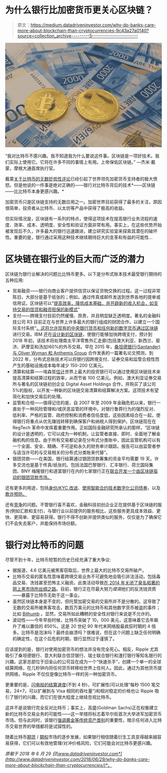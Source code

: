 # 为什么银行比加密货币更关心区块链？

> 原文：<https://medium.datadriveninvestor.com/why-do-banks-care-more-about-blockchain-than-cryptocurrencies-9c43a27a0140?source=collection_archive---------5----------------------->

![](img/3e7eaa72fdf1782c01138960bb1e4a36.png)

“我对比特币不感兴趣。我不知道我为什么要说这件事。区块链是一项好技术。我们实际上使用它。它将在许多不同的事情上有用。上帝保佑区块链。” —杰米·戴蒙，摩根大通首席执行官。

戴蒙[关于比特币的无数贬低性评论](https://www.cnbc.com/2017/10/13/jamie-dimon-says-people-who-buy-bitcoin-are-stupid.html)已经引起了世界领先加密货币支持者的极大愤怒。但是他说的一件事是绝对正确的——银行对比特币背后的技术*——区块链——比比特币本身更感兴趣。*

加密货币只是区块链支持的无数应用之一。加密世界目前获得了最多的关注，原因很简单，投资者从比特币、以太坊等产品中获得了极高的收益。

但实际情况是，区块链有一系列的特点，使得这项技术在提高银行业务流程的速度、效率、成本、透明度、安全性和验证方面非常有用。事实上，在这些优势开始被发现后不久，许多最大的银行迅速跟进，建立研究实验室来探索其潜在的破坏性。重要的是，银行通过采用这种技术继续期待巨大的变革和有益的可能性…

# 区块链在银行业的巨大而广泛的潜力

区块链为银行业解决的问题比比特币更多。以下是分布式账本技术最受银行期待的五种应用:

*   贸易融资——银行向商业客户提供信贷以保证货物交换的过程。这一过程非常陈旧，大部分是基于纸张的；例如，通过传真或邮件发送到世界各地的提单或信用证。区块链可以"[提高效率，降低成本基础，并开辟新的收入机会，如支持交易的信贷和融资担保的新模式](https://www2.deloitte.com/content/dam/Deloitte/global/Documents/grid/trade-finance-placemat.pdf)"
*   支付——跨境支付目前仍然缓慢、昂贵，并且明显缺乏透明度。著名的金融科技公司 R3 目前正在与世界上许多最大的银行组成的财团合作，以建立一个国际支付系统“[，这将允许现有的中央银行货币和任何新的数字货币通过区块链](https://www.reuters.com/article/us-banks-blockchain-r3/top-banks-and-r3-build-blockchain-based-payments-system-idUSKBN1D00ZB)进行交易。IBM 还在[设计新的区块链](http://www-03.ibm.com/press/us/en/pressrelease/53290.wss)，使银行能够加快跨境支付，预计到 2018 年初，该技术将处理南太平洋零售外汇走廊(包括澳大利亚、新西兰、斐济、萨摩亚和汤加)60%的外币交易。早在 2015 年，[桑坦德银行(Santander)与 Oliver Wyman 和 Anthemis Group](https://www.finextra.com/finextra-downloads/newsdocs/the%20fintech%202%200%20paper.pdf) 合作发表的一篇著名论文预测，到 2022 年，分布式总账技术可以将银行因跨境支付、证券交易和监管合规性而产生的基础设施成本每年减少 150-200 亿美元。
*   清算和结算——埃森哲[估计](https://www.accenture.com/t20170120T074124Z__w__/us-en/_acnmedia/Accenture/Conversion-Assets/DotCom/Documents/Global/PDF/Consulting/Accenture-Banking-on-Blockchain.pdf#zoom=50)世界上最大的投资银行可以通过使用区块链技术来提高清算和结算过程的效率，从而节省 100 亿美元。例如，澳大利亚证券交易所与著名的区块链初创企业 Digital Asset Holdings 合作，并购买了该公司 5%的股权，以开发一种新的区块链交易清算和结算解决方案。这项技术有望简化和加快交易后的处理。
*   监管和合规——值得记住的是，自 2007 年至 2009 年金融危机以来，银行一直处于一种风险管理和/或厌恶监管的环境中。对银行鲁莽行为的强烈反对、低利率、严格的监管、政府控制和消费者信任度低，这些因素结合在一起，使得银行将重点从优先赚钱转移到确保客户和纳税人得到保护。区块链现在在 RegTech 革命中发挥着重要作用。正如国际金融研究所承认的那样，“区块链的设计是透明的，它可以成为一种机制，让监管者直接、即时、全面地了解金融机构的信息。由于所有交易都记录在分布式分类账中，因此监管机构可以有一个全面、安全、精确、不可逆和永久的财务审计跟踪。报告可以由监管者参与适当许可的与交易相关的分布式分类账来代替”。
*   银团贷款——在美国，银行结算通过银团贷款筹集的资金平均需要 19 天。许多交流也是基于传真/纸张的。包括法国巴黎银行、汇丰银行、荷兰国际集团、BNY 梅隆银行和道富银行在内的七家银行正在[联合开发一个由区块链驱动的银团贷款市场。](https://www.gtreview.com/news/fintech/seven-global-banks-bring-blockchain-to-syndicated-lending/)

还有更多的用途，包括[身份/KYC 改进](https://medium.com/marino-software/blockchain-and-identity-revolutionising-kyc-for-financial-institutions-96f4bd8e508f)、[使用智能合约技术数字化公司债券](https://www.fnlondon.com/articles/deutsche-bank-reveals-blockchain-corporate-bond-successful-20151204)，以及[欺诈预防。](https://www.ibm.com/blogs/blockchain/2017/07/blockchain-for-fraud-prevention-industry-use-cases/)

还有[竞争](https://www.pwc.com/us/en/financial-services/research-institute/fintech.html)的问题。不管银行喜不喜欢，金融科技初创企业正在提供基于区块链的服务(例如汇款和支付)，与银行业以前提供的服务相比，这些服务更具成本效益、更快、更简单、更容易获得。银行不得不创新并提供类似的服务，仅仅是为了确保它们不会失去客户，并能保持市场份额。

# 银行对比特币的问题

尽管不到十年，比特币短暂的历史已经充满了重大争议:

*   据报道，4.6 亿美元被黑客窃取后，世界上最大的比特币交易所破产。
*   比特币交易的匿名性意味着跨境交易业务不可避免地会吸引非法活动，包括毒品交易、洗钱甚至恐怖主义融资。此类活动导致[在 2014 年关闭了臭名昭著的网上黑市场所丝绸之路](https://www.theguardian.com/technology/2015/may/31/silk-road-sentencing-darknet-drugs)。目前，银行正在尽最大努力*提高*他们的反洗钱资质——暴露于比特币无助于这一事业。
*   虽然区块链本身是不变的，但托管加密交易的交易所并不是分散的。这导致了无数的交易所被黑客攻击，数百万美元的比特币和其他数字货币被盗的事件；比如 [Bithumb](https://bravenewcoin.com/news/fourth-largest-bitcoin-exchange-bithumb-hacked-for-billions-of-won) 。显然，交易所如此糟糕的安全性对银行来说是不允许的。
*   波动性——今年早些时候，比特币突破了 10，000 美元，这意味着它去年飙升了难以置信的 850%。这是 20 世纪 90 年代末网络股最疯狂时期的 4 倍多。比特币是泡沫吗？最终会崩溃吗？很难说，但在这个问题上缺乏任何明确的确定性，在这个后危机时期，银行显然过于谨慎了。

应该提到的是，银行对使用加密货币的想法并没有完全死心。相反，Ripple 尤其吸引了桑坦德银行、意大利联合信贷银行、瑞士联合银行和渣打银行等知名银行的兴趣。这家总部位于旧金山的公司旨在成为一个“快速杀手”，创建一个单一的全球结算网络，在几秒钟内将任何货币转移给世界上任何人。因此，通过为其他货币提供网络，Ripple 不仅仅是像比特币一样的另一种加密货币。

更重要的是，[闪电般的结算速度](https://ripple.com/xrp/)(不到 4 秒)，可扩展性(可以处理“每秒 1500 笔交易，24×7，可以扩展到与 Visa 相同的吞吐量”)和相对稳定的价格也让 Ripple 吸引了银行的兴趣，而它们在很大程度上继续忽视比特币。

这并不是说银行完全反对比特币；事实上，高盛(Goldman Sachs)正在权衡建立新的比特币交易业务的可能性——这一举措将标志着华尔街首次大举进军加密货币市场。但与此同时，该银行[强调黄金等传统资产类别](https://www.cnbc.com/2017/10/19/bitcoin-is-not-the-new-gold-goldman-sachs-says.html)的重要性，暗示任何进入比特币交易世界的举措都将是试探性的。

随着比特币[期货](http://www.cmegroup.com/media-room/press-releases/2017/10/31/cme_group_announceslaunchofbitcoinfutures.html) / [期权](https://www.coindesk.com/first-long-term-ledgerx-bitcoin-option-pegs-price-10000-one-year/)市场的逐步发展，如果银行相信随着衍生工具变得越来越容易获得，它们可以有效地管理/对冲价格风险，它们可能会对比特币更感兴趣。

*原载于 2018 年 6 月 29 日*[*www.datadriveninvestor.com*](http://www.datadriveninvestor.com/2018/06/29/why-do-banks-care-more-about-blockchain-than-cryptocurrencies/)*。*